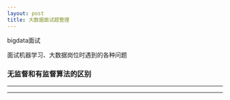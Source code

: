 ```yaml
---
layout: post
title: 大数据面试题整理
---
```


bigdata面试


   面试机器学习、大数据岗位时遇到的各种问题

### 无监督和有监督算法的区别


----
****

